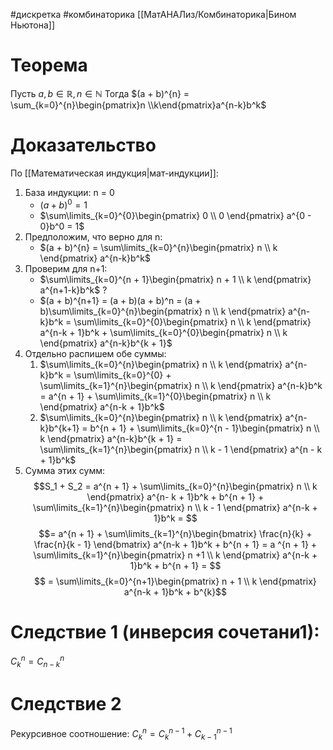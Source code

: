 #дискретка #комбинаторика 
[[МатАНАЛиз/Комбинаторика|Бином Ньютона]]
# Теорема
Пусть $a, b \in \mathbb{R}, n \in \mathbb{N}$
Тогда $(a + b)^{n} = \sum_{k=0}^{n}\begin{pmatrix}n \\k\end{pmatrix}a^{n-k}b^k$
# Доказательство
По [[Математическая индукция|мат-индукции]]:
1. База индукции: n = 0
	- $(a + b)^0 = 1$
	- $\sum\limits_{k=0}^{0}\begin{pmatrix} 0 \\ 0 \end{pmatrix} a^{0 - 0}b^0 = 1$
2. Предположим, что верно для n:
	- $(a + b)^{n} = \sum\limits_{k=0}^{n}\begin{pmatrix} n \\ k \end{pmatrix} a^{n-k}b^k$
3. Проверим для n+1:
	- $\sum\limits_{k=0}^{n + 1}\begin{pmatrix} n + 1 \\ k \end{pmatrix} a^{n+1-k}b^k$ ?
	- $(a + b)^{n+1} = (a + b)(a + b)^n = (a + b)\sum\limits_{k=0}^{n}\begin{pmatrix} n \\ k \end{pmatrix} a^{n-k}b^k = \sum\limits_{k=0}^{0}\begin{pmatrix} n \\ k \end{pmatrix} a^{n-k + 1}b^k + \sum\limits_{k=0}^{0}\begin{pmatrix} n \\ k \end{pmatrix} a^{n-k}b^{k + 1}$
4. Отдельно распишем обе суммы:
	1. $\sum\limits_{k=0}^{n}\begin{pmatrix} n \\ k \end{pmatrix} a^{n-k}b^k = \sum\limits_{k=0}^{0} + \sum\limits_{k=1}^{n}\begin{pmatrix} n \\ k \end{pmatrix} a^{n-k}b^k = a^{n + 1} + \sum\limits_{k=1}^{0}\begin{pmatrix} n \\ k \end{pmatrix} a^{n-k + 1}b^k$
	2. $\sum\limits_{k=0}^{n}\begin{pmatrix} n \\ k \end{pmatrix} a^{n-k}b^{k+1} = b^{n + 1} + \sum\limits_{k=0}^{n - 1}\begin{pmatrix} n \\ k \end{pmatrix} a^{n-k}b^{k + 1} = \sum\limits_{k=1}^{n}\begin{pmatrix} n \\ k - 1 \end{pmatrix} a^{n - k + 1}b^k$
5. Сумма этих сумм: $$S_1 + S_2 = a^{n + 1} + \sum\limits_{k=0}^{n}\begin{pmatrix} n \\ k \end{pmatrix} a^{n- k + 1}b^k + b^{n + 1} + \sum\limits_{k=1}^{n}\begin{pmatrix} n \\ k - 1 \end{pmatrix} a^{n-k + 1}b^k = $$
$$= a^{n + 1} + \sum\limits_{k=1}^{n}\begin{bmatrix} \frac{n}{k} + \frac{n}{k - 1} \end{bmatrix} a^{n-k + 1}b^k + b^{n + 1} = a ^{n + 1} + \sum\limits_{k=1}^{n}\begin{pmatrix} n  +1 \\ k \end{pmatrix} a^{n-k + 1}b^k + b^{n + 1} = $$
$$ = \sum\limits_{k=0}^{n+1}\begin{pmatrix} n + 1 \\ k \end{pmatrix} a^{n-k + 1}b^k + b^{k}$$
# Следствие 1 (инверсия сочетани1):
$C^{n}_{k} = C^{n}_{n -k}$ 
# Следствие 2
Рекурсивное соотношение:
$C^{n}_{k} = C^{n - 1}_{k} + C^{n- 1}_{k - 1}$
